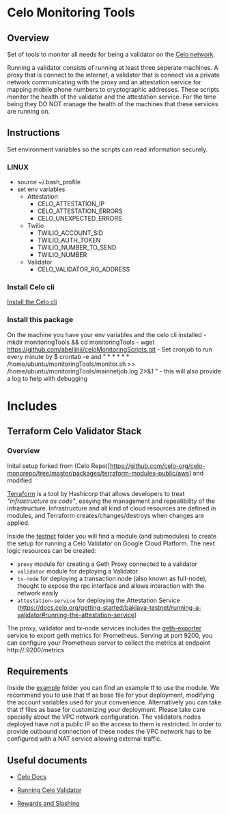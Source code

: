 # Celo Monitoring Tools

## Overview

Set of tools to monitor all needs for being a validator on the [Celo network](https://www.celo.org).

Running a validator consists of running at least three seperate machines. A proxy that is connect to the internet,  a validator that is connect via a private network  communicating with the proxy and an attestation service for mapping mobile phone numbers to cryptographic addresses. These scripts monitor the health of the validator and the attestation service. For the time being they DO NOT manage the health of the machines that these services are running on.


## Instructions

Set environment variables so the scripts can read information securely.

### LINUX
- source ~/.bash_profile
- set env variables
    - Attestation 
        - CELO_ATTESTATION_IP
        - CELO_ATTESTATION_ERRORS
        - CELO_UNEXPECTED_ERRORS 
    - Twilio
        - TWILIO_ACCOUNT_SID
        - TWILIO_AUTH_TOKEN
        - TWILIO_NUMBER_TO_SEND 
        - TWILIO_NUMBER 
    - Validator
        - CELO_VALIDATOR_RG_ADDRESS

### Install Celo cli

[Install the Celo cli](https://docs.celo.org/command-line-interface/introduction#prerequisites)

### Install this package

On the machine you have your env variables and the celo cli installed
    - mkdir monitoringTools && cd monitoringTools
    - wget https://github.com/abellinii/celoMonitoringScripts.git
    - Set cronjob to run every minute by $ crontab -e and " *  *  *  *  *   /home/ubuntu/monitoringTools/monitor.sh  >> /home/ubuntu/monitoringTools/mainnetjob.log 2>&1 "
        - this will also provide a log to help with debugging


# Includes

## Terraform Celo Validator Stack 

### Overview

Inital setup forked from (Celo Repo)[https://github.com/celo-org/celo-monorepo/tree/master/packages/terraform-modules-public/aws] and modified

[Terraform](https://www.terraform.io) is a tool by Hashicorp that allows developers to treat _"infrastructure as code"_, easying the management and repeatibility of the
infrastructure.
Infrastructure and all kind of cloud resources are defined in modules, and Terraform creates/changes/destroys when changes are applied.

Inside the [testnet](./testnet) folder you will find a module (and submodules) to create the setup for running a Celo Validator on Google Cloud Platform. The next logic resources can be created:

- `proxy` module for creating a Geth Proxy connected to a validator
- `validator` module for deploying a Validator
- `tx-node` for deploying a transaction node (also known as full-node), thought to expose the rpc interface and allows interaction with the network easily
- `attestation-service` for deploying the Attestation Service (https://docs.celo.org/getting-started/baklava-testnet/running-a-validator#running-the-attestation-service)

The proxy, validator and tx-node services includes the [geth-exporter](https://github.com/status-im/geth_exporter) service to export geth metrics for Prometheus. Serving at port 9200, you can configure your Prometheus server to collect the metrics at endpoint http://<instance>:9200/metrics

## Requirements

Inside the [example](./example) folder you can find an example tf to use the module. We recommend you to use that tf as base file for your deployment, modifying the account variables used for your convenience.
Alternatively you can take that tf files as base for customizing your deployment. Please take care specially about the VPC network configuration. The validators nodes deployed have not a public IP so the access to them is restricted. In order to provide outbound connection of these nodes the VPC network has to be configured with a NAT service allowing external traffic.




## Useful documents

- [Celo Docs](https://docs.celo.org/)

- [Running Celo Validator](https://docs.celo.org/getting-started/baklava-testnet/running-a-validator-in-baklava)

- [Rewards and Slashing](https://docs.celo.org/celo-codebase/protocol/proof-of-stake/epoch-rewards/validator-rewards)


